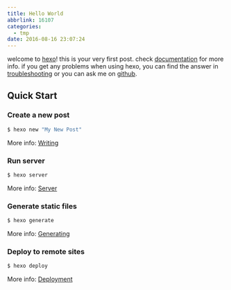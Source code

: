```yaml
---
title: Hello World
abbrlink: 16107
categories:
  - tmp
date: 2016-08-16 23:07:24
---
```

welcome to [hexo](https://hexo.io/)! this is your very first post. check [documentation](https://hexo.io/docs/) for more info. if you get any problems when using hexo, you can find the answer in [troubleshooting](https://hexo.io/docs/troubleshooting.html) or you can ask me on [github](https://github.com/hexojs/hexo/issues).

<!--more-->

## Quick Start

### Create a new post

``` bash
$ hexo new "My New Post"
```

More info: [Writing](https://hexo.io/docs/writing.html)

### Run server

``` bash
$ hexo server
```

More info: [Server](https://hexo.io/docs/server.html)

### Generate static files

``` bash
$ hexo generate
```

More info: [Generating](https://hexo.io/docs/generating.html)

### Deploy to remote sites

``` bash
$ hexo deploy
```

More info: [Deployment](https://hexo.io/docs/deployment.html)
